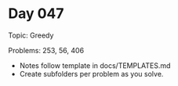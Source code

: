 # Day 047

Topic: Greedy

Problems: 253, 56, 406

- Notes follow template in docs/TEMPLATES.md
- Create subfolders per problem as you solve.